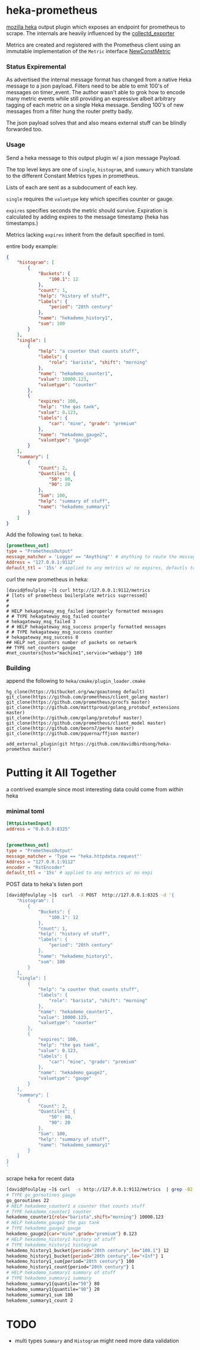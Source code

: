 # heka-prometheus

[mozilla heka](https://github.com/mozilla-services/heka) output plugin which exposes an endpoint for prometheus to scrape. The internals are heavily influenced by the [collectd_exporter](https://github.com/prometheus/collectd_exporter)

Metrics are created and registered with the Prometheus client using an immutable implementation of the ```Metric``` interface [NewConstMetric](http://godoc.org/github.com/prometheus/client_golang/prometheus#NewConstMetric)

### Status Expiremental
As advertised the internal message format has changed from a native Heka message to a json payload. Filters need to be able to emit 100's of messages on timer_event. The author wasn't able to grok how to encode many metric events while still providing an expressive albeit arbitrary tagging of each metric on a single Heka message. Sending 100's of new messages from a filter hung the router pretty badly.

The json payload solves that and also means external stuff can be blindly forwarded too.

### Usage
Send a heka message to this output plugin w/ a json message Payload.

The top level keys are one of ```single```, ```histogram```, and ```summary``` which translate to the different Constant Metrics types in prometheus.

Lists of each are sent as a subdocument of each key.

```single``` requires the ```valuetype``` key which specifies counter or gauge.

```expires``` specifies seconds the metric should survive. Expiration is calculated by adding expires to the message timestamp (heka has timestamps.)

Metrics lacking ```expires``` inherit from the default specified in toml.

entire body example:
```json
{
    "histogram": [
        {
            "Buckets": {
                "100.1": 12
            },
            "count": 1,
            "help": "history of stuff",
            "labels": {
                "period": "20th century"
            },
            "name": "hekademo_history1",
            "sum": 100
        }
    ],
    "single": [
        {
            "help": "a counter that counts stuff",
            "labels": {
                "role": "barista", "shift": "morning"
            },
            "name": "hekademo_counter1",
            "value": 10000.123,
            "valuetype": "counter"
        },
        {
            "expires": 100,
            "help": "the gas tank",
            "value": 0.123,
            "labels": {
                "car": "mine", "grade": "premium"
            },
            "name": "hekademo_gauge2",
            "valuetype": "gauge"
        }
    ],
    "summary": [
        {
            "Count": 2,
            "Quantiles": {
                "50": 80,
                "90": 20
            },
            "Sum": 100,
            "help": "summary of stuff",
            "name": "hekademo_summary1"
        }
    ]
}
```

Add the following ```toml``` to heka:
```toml
[prometheus_out]
type = "PrometheusOutput"
message_matcher = 'Logger == "Anything"' # anything to route the message properly here
Address = "127.0.0.1:9112"
default_ttl = '15s' # applied to any metrics w/ no expires, defautls to 90s

```
curl the new prometheus in heka:
```
[david@foulplay ~]$ curl http://127.0.0.1:9112/metrics  
# [lots of prometheus boilerplate metrics suprressed]
#
#
# HELP hekagateway_msg_failed improperly formatted messages
# # TYPE hekagateway_msg_failed counter
# hekagateway_msg_failed 3
# # HELP hekagateway_msg_success properly formatted messages
# # TYPE hekagateway_msg_success counter
# hekagateway_msg_success 0
## HELP net_counters number of packets on network
## TYPE net_counters gauge
#net_counters{host="machine1",service="webapp"} 100
```
### Building
append the following to ```heka/cmake/plugin_loader.cmake```
```
hg_clone(https://bitbucket.org/ww/goautoneg default)
git_clone(https://github.com/prometheus/client_golang master)
git_clone(https://github.com/prometheus/procfs master)
git_clone(http://github.com/matttproud/golang_protobuf_extensions master)
git_clone(http://github.com/golang/protobuf master)
git_clone(https://github.com/prometheus/client_model master)
git_clone(http://github.com/beorn7/perks master)
git_clone(http://github.com/pquerna/ffjson master)

add_external_plugin(git https://github.com/davidbirdsong/heka-promethus master)
```

# Putting it All Together
a contrived example since most interesting data could come from *within* heka

### minimal toml
```toml
[HttpListenInput]
address = "0.0.0.0:8325"


[prometheus_out]
type = "PrometheusOutput"
message_matcher = 'Type == "heka.httpdata.request"'
Address = "127.0.0.1:9112"
encoder = "RstEncoder"
default_ttl = '15s' # applied to any metrics w/ no expi
```


POST data to heka's listen port
```sh
[david@foulplay ~]$  curl  -X POST  http://127.0.0.1:8325 -d '{
    "histogram": [
        {
            "Buckets": {
                "100.1": 12
            },
            "count": 1,
            "help": "history of stuff",
            "labels": {
                "period": "20th century"
            },
            "name": "hekademo_history1",
            "sum": 100
        }
    ],
    "single": [
        {
            "help": "a counter that counts stuff",
            "labels": {
                "role": "barista", "shift": "morning"
            },
            "name": "hekademo_counter1",
            "value": 10000.123,
            "valuetype": "counter"
        },
        {
            "expires": 100,
            "help": "the gas tank",
            "value": 0.123,
            "labels": {
                "car": "mine", "grade": "premium"
            },
            "name": "hekademo_gauge2",
            "valuetype": "gauge"
        }
    ],
    "summary": [
        {
            "Count": 2,
            "Quantiles": {
                "50": 80,
                "90": 20
            },
            "Sum": 100,
            "help": "summary of stuff",
            "name": "hekademo_summary1"
        }
    ]
}
'
```

scrape heka for recent data
```sh
[david@foulplay ~]$ curl  -s http://127.0.0.1:9112/metrics  | grep -B2 hekademo 
# TYPE go_goroutines gauge
go_goroutines 22
# HELP hekademo_counter1 a counter that counts stuff
# TYPE hekademo_counter1 counter
hekademo_counter1{role="barista",shift="morning"} 10000.123
# HELP hekademo_gauge2 the gas tank
# TYPE hekademo_gauge2 gauge
hekademo_gauge2{car="mine",grade="premium"} 0.123
# HELP hekademo_history1 history of stuff
# TYPE hekademo_history1 histogram
hekademo_history1_bucket{period="20th century",le="100.1"} 12
hekademo_history1_bucket{period="20th century",le="+Inf"} 1
hekademo_history1_sum{period="20th century"} 100
hekademo_history1_count{period="20th century"} 1
# HELP hekademo_summary1 summary of stuff
# TYPE hekademo_summary1 summary
hekademo_summary1{quantile="50"} 80
hekademo_summary1{quantile="90"} 20
hekademo_summary1_sum 100
hekademo_summary1_count 2
```

# TODO
- multi types ```Summary``` and ```Histogram``` might need more data validation
